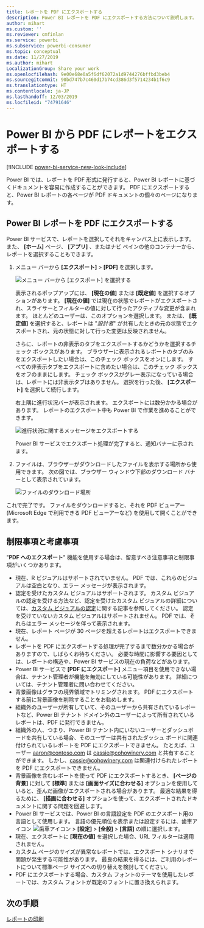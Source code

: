 ```yaml
---
title: レポートを PDF にエクスポートする
description: Power BI レポートを PDF にエクスポートする方法について説明します。
author: mihart
ms.custom: ''
ms.reviewer: cmfinlan
ms.service: powerbi
ms.subservice: powerbi-consumer
ms.topic: conceptual
ms.date: 11/27/2019
ms.author: mihart
LocalizationGroup: Share your work
ms.openlocfilehash: 9e00e68e0a5f6df62072a1d9744276bffbd3beb4
ms.sourcegitcommit: 90bd747b7c460d17b74cd386d3f5714234b1f6c9
ms.translationtype: HT
ms.contentlocale: ja-JP
ms.lasthandoff: 12/03/2019
ms.locfileid: "74791646"
---
```

# <a name="export-reports-from-power-bi-to-pdf"></a>Power BI から PDF にレポートをエクスポートする

[!INCLUDE [power-bi-service-new-look-include](../includes/power-bi-service-new-look-include.md)]

Power BI では、レポートを PDF 形式に発行すると、Power BI レポートに基づくドキュメントを容易に作成することができます。 PDF にエクスポートすると、Power BI レポートの各ページが PDF ドキュメントの個々のページになります。

## <a name="export-your-power-bi-report-to-pdf"></a>Power BI レポートを PDF にエクスポートする
Power BI サービスで、レポートを選択してそれをキャンバス上に表示します。 また、 **[ホーム]** ページ、 **[アプリ]** 、またはナビ ペインの他のコンテナーから、レポートを選択することもできます。

1. メニュー バーから **[エクスポート]**  >  **[PDF]** を選択します。

    ![メニュー バーから [エクスポート] を選択する](media/end-user-pdf/power-bi-export.png)

    表示されるポップアップには、 **[現在の値]** または **[既定値]** を選択するオプションがあります。 **[現在の値]** では現在の状態でレポートがエクスポートされ、スライサーとフィルターの値に対して行ったアクティブな変更が含まれます。 ほとんどのユーザーは、このオプションを選択します。 または、 **[既定値]** を選択すると、レポートは "*設計者*" が共有したときの元の状態でエクスポートされ、元の状態に対して行った変更は反映されません。
    
    さらに、レポートの非表示のタブをエクスポートするかどうかを選択するチェック ボックスがあります。 ブラウザーに表示されるレポートのタブのみをエクスポートしたい場合は、このチェック ボックスをオンにします。 すべての非表示タブをエクスポートに含めたい場合は、このチェック ボックスをオフのままにします。 チェック ボックスがグレー表示になっている場合は、レポートには非表示タブはありません。 選択を行った後、 **[エクスポート]** を選択して続行します。
    
    右上隅に進行状況バーが表示されます。 エクスポートには数分かかる場合があります。 レポートのエクスポート中も Power BI で作業を進めることができます。

    ![進行状況に関するメッセージをエクスポートする](media/end-user-pdf/power-bi-export-progress.png)

    Power BI サービスでエクスポート処理が完了すると、通知バナーに示されます。

2. ファイルは、ブラウザーがダウンロードしたファイルを表示する場所から使用できます。 次の図では、ブラウザー ウィンドウ下部のダウンロード バナーとして表示されています。

    ![ファイルのダウンロード場所](media/end-user-pdf/power-bi-export-done.png)

これで完了です。 ファイルをダウンロードすると、それを PDF ビューアー (Microsoft Edge で利用できる PDF ビューアーなど) を使用して開くことができます。


## <a name="limitations-and-considerations"></a>制限事項と考慮事項
"**PDF へのエクスポート**" 機能を使用する場合は、留意すべき注意事項と制限事項がいくつかあります。

* 現在、R ビジュアルはサポートされていません。 PDF では、これらのビジュアルは空白となり、エラー メッセージが表示されます。 
* 認定を受けたカスタム ビジュアルはサポートされます。 カスタム ビジュアルの認定を受ける方法など、認定を受けたカスタム ビジュアルの詳細については、[カスタム ビジュアルの認定](../developer/power-bi-custom-visuals-certified.md)に関する記事を参照してください。 認定を受けていないカスタム ビジュアルはサポートされません。 PDF では、それらはエラー メッセージを伴って表示されます。 
* 現在、レポート ページが 30 ページを超えるレポートはエクスポートできません。
* レポートを PDF にエクスポートする処理が完了するまで数分かかる場合がありますので、しばらくお待ちください。 必要な時間に影響する要因としては、レポートの構造や、Power BI サービスの現在の負荷などがあります。
* Power BI サービスで **[PDF にエクスポート]** メニュー項目を使用できない場合は、テナント管理者が機能を無効にしている可能性があります。 詳細については、テナント管理者に問い合わせてください。
* 背景画像はグラフの境界領域でトリミングされます。 PDF にエクスポートする前に背景画像を削除することをお勧めします。
* 組織外のユーザーが所有していて、そのユーザーから共有されているレポートなど、Power BI テナント ドメイン外のユーザーによって所有されているレポートは、PDF に発行できません。
* 組織外の人、つまり、Power BI テナント内にいないユーザーとダッシュボードを共有している場合、そのユーザーは共有されたダッシュ ボードに関連付けられているレポートを PDF にエクスポートできません。 たとえば、ユーザー aaron@contoso.com は cassie@cohowinery.com と共有することができます。 しかし、cassie@cohowinery.com は関連付けられたレポートを PDF にエクスポートできません。
* 背景画像を含むレポートを使って PDF にエクスポートするとき、 **[ページの背景]** に対して **[標準]** または **[画面サイズに合わせる]** オプションを使用していると、歪んだ画像がエクスポートされる場合があります。 最適な結果を得るために、 **[描画に合わせる]** オプションを使って、エクスポートされたドキュメントに関する問題を回避します。
* Power BI サービスでは、Power BI の言語設定を PDF のエクスポート用の言語として使用します。 言語の優先順位を表示または設定するには、歯車アイコン ![歯車アイコン](media/end-user-powerpoint/power-bi-settings-icon.png) >  **[設定]**  >  **[全般]**  >  **[言語]** の順に選択します。
* 現在、エクスポートに **[現在の値]** を選択した場合、URL フィルターは適用されません。
* カスタム ページのサイズが異常なレポートでは、エクスポート シナリオで問題が発生する可能性があります。 最良の結果を得るには、ご利用のレポートについて標準ページ サイズへの切り替えを検討してください。
* PDF にエクスポートする場合、カスタム フォントのテーマを使用したレポートでは、カスタム フォントが既定のフォントに置き換えられます。

## <a name="next-steps"></a>次の手順
[レポートの印刷](end-user-print.md)
